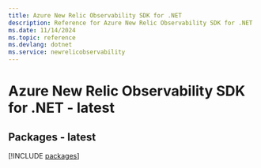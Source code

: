 ```yaml
---
title: Azure New Relic Observability SDK for .NET
description: Reference for Azure New Relic Observability SDK for .NET
ms.date: 11/14/2024
ms.topic: reference
ms.devlang: dotnet
ms.service: newrelicobservability
---
```

# Azure New Relic Observability SDK for .NET - latest
## Packages - latest
[!INCLUDE [packages](new-relic-observability-index.md)]